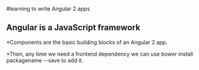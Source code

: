 #learning to write Angular 2 apps
## Angular is a JavaScript framework

*Components are the basic building blocks of an Angular 2 app.


*Then, any time we need a frontend dependency we can use bower install packagename --save to add it.

